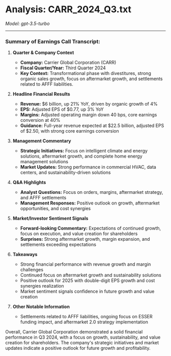 # Analysis: CARR_2024_Q3.txt

*Model: gpt-3.5-turbo*

---

### Summary of Earnings Call Transcript:

1. **Quarter & Company Context**
   - **Company:** Carrier Global Corporation (CARR)
   - **Fiscal Quarter/Year:** Third Quarter 2024
   - **Key Context:** Transformational phase with divestitures, strong organic sales growth, focus on aftermarket growth, and settlements related to AFFF liabilities.

2. **Headline Financial Results**
   - **Revenue:** $6 billion, up 21% YoY, driven by organic growth of 4%
   - **EPS:** Adjusted EPS of $0.77, up 3% YoY
   - **Margins:** Adjusted operating margin down 40 bps, core earnings conversion at 40%
   - **Guidance:** Full-year revenue expected at $22.5 billion, adjusted EPS of $2.50, with strong core earnings conversion

3. **Management Commentary**
   - **Strategic Initiatives:** Focus on intelligent climate and energy solutions, aftermarket growth, and complete home energy management solutions
   - **Market Updates:** Strong performance in commercial HVAC, data centers, and sustainability-driven solutions

4. **Q&A Highlights**
   - **Analyst Questions:** Focus on orders, margins, aftermarket strategy, and AFFF settlements
   - **Management Responses:** Positive outlook on growth, aftermarket opportunities, and cost synergies

5. **Market/Investor Sentiment Signals**
   - **Forward-looking Commentary:** Expectations of continued growth, focus on execution, and value creation for shareholders
   - **Surprises:** Strong aftermarket growth, margin expansion, and settlements exceeding expectations

6. **Takeaways**
   - Strong financial performance with revenue growth and margin challenges
   - Continued focus on aftermarket growth and sustainability solutions
   - Positive outlook for 2025 with double-digit EPS growth and cost synergies realization
   - Market sentiment signals confidence in future growth and value creation

7. **Other Notable Information**
   - Settlements related to AFFF liabilities, ongoing focus on ESSER funding impact, and aftermarket 2.0 strategy implementation

Overall, Carrier Global Corporation demonstrated a solid financial performance in Q3 2024, with a focus on growth, sustainability, and value creation for shareholders. The company's strategic initiatives and market updates indicate a positive outlook for future growth and profitability.